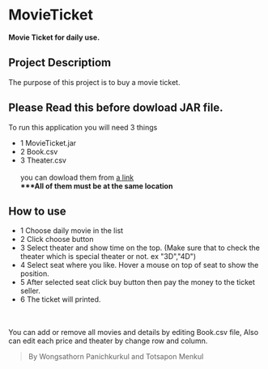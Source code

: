 # MovieTicket
__Movie Ticket for daily use.__
## Project Descriptiom
  The purpose of this project is to buy a movie ticket.

## Please Read this before dowload JAR file.
To run this application you will need 3 things
- 1 MovieTicket.jar
- 2 Book.csv
- 3 Theater.csv
<br><br>
you can dowload them from [a link](https://github.com/hereton/MovieTicket)
<br><b>***All of them must be at the same location</b><br>
## How to use 
- 1 Choose daily movie in the list 
- 2 Click choose button 
- 3 Select theater and show time on the top. (Make sure that to check the theater which is special theater or not. ex "3D","4D")
- 4 Select seat where you like. Hover a mouse on top of seat to show the position.
- 5 After selected seat click buy button then pay the money to the ticket seller.
- 6 The ticket will printed.

<br>
<br>You can add or remove all movies and details by editing Book.csv file, Also can edit each price and theater by change row and column.

>By Wongsathorn Panichkurkul and Totsapon Menkul

